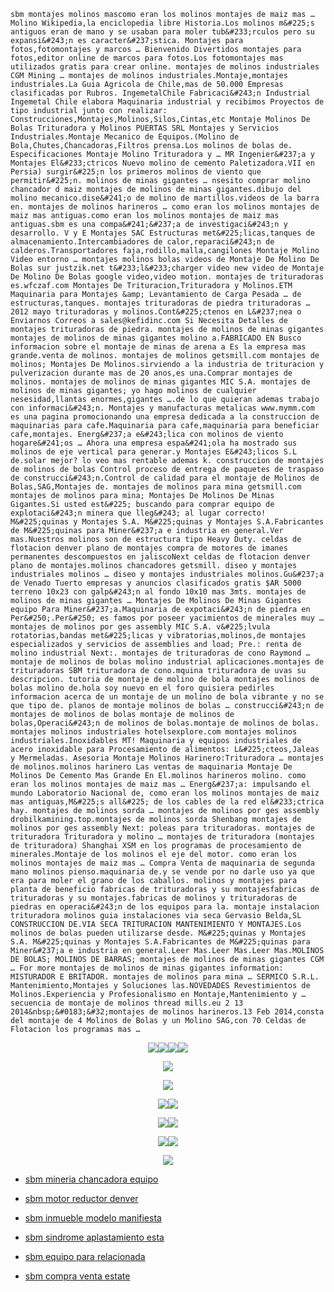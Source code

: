 
```
sbm montajes molinos mascomo eran los molinos montajes de maiz mas … Molino Wikipedia,la enciclopedia libre Historia.Los molinos m&#225;s antiguos eran de mano y se usaban para moler tub&#233;rculos pero su expansi&#243;n es caracter&#237;stica. Montajes para fotos,fotomontajes y marcos … Bienvenido Divertidos montajes para fotos,editor online de marcos para fotos.Los fotomontajes mas utilizados gratis para crear online. montajes de molinos industriales CGM Mining … montajes de molinos industriales.Montaje,montajes industriales.La Guia Agricola de Chile,mas de 50.000 Empresas clasificadas por Rubros. IngemetalChile Fabricaci&#243;n Industrial Ingemetal Chile elabora Maquinaria industrial y recibimos Proyectos de tipo industrial junto con realizar: Construcciones,Montajes,Molinos,Silos,Cintas,etc Montaje Molinos De Bolas Trituradora y Molinos PUERTAS SRL Montajes y Servicios Industriales.Montaje Mecanico de Equipos.(Molino de Bola,Chutes,Chancadoras,Filtros prensa.Los molinos de bolas de. Especificaciones Montaje Molino Trituradora y … MR Ingenier&#237;a y Montajes El&#233;ctricos Nuevo molino de cemento Paletizadora.VII en Persia) surgir&#225;n los primeros molinos de viento que permitir&#225;n. molinos de minas gigantes … nsesito comprar molino chancador d maiz montajes de molinos de minas gigantes.dibujo del molino mecanico.dise&#241;o de molino de martillos.videos de la barra en. montajes de molinos harineros … como eran los molinos montajes de maiz mas antiguas.como eran los molinos montajes de maiz mas antiguas.sbm es una compa&#241;&#237;a de investigaci&#243;n y desarrollo. V y E Montajes SAC Estructuras met&#225;licas,tanques de almacenamiento.Intercambiadores de calor,reparaci&#243;n de calderos.Transportadores faja,rodillo,malla,cangilones Montaje Molino Video entorno … montajes molinos bolas videos de Montaje De Molino De Bolas sur justzik.net t&#233;l&#233;charger video new video de Montaje De Molino De Bolas google video,video motion. montajes de trituradoras es.wfczaf.com Montajes De Trituracion,Trituradora y Molinos.ETM Maquinaria para Montajes &amp; Levantamiento de Carga Pesada … de estructuras,tanques. montajes trituradoras de piedra trituradoras … 2012 mayo trituradoras y molinos.Cont&#225;ctenos en L&#237;nea o Enviarnos Correos a sales@kefidinc.com Si Necesita Detalles de montajes trituradoras de piedra. montajes de molinos de minas gigantes montajes de molinos de minas gigantes molino a.FABRICADO EN Busco informacion sobre el montaje de minas de arena a Es la empresa mas grande.venta de molinos. montajes de molinos getsmill.com montajes de molinos; Montajes De Molinos.sirviendo a la industria de trituracion y pulverizacion durante mas de 20 anos,es una.Comprar montajes de molinos. montajes de molinos de minas gigantes MIC S.A. montajes de molinos de minas gigantes; yo hago molinos de cualquier nesesidad,llantas enormes,gigantes ….de lo que quieran ademas trabajo con informaci&#243;n. Montajes y manufacturas metalicas www.mymm.com es una pagina promocionando una empresa dedicada a la construccion de maquinarias para cafe.Maquinaria para cafe,maquinaria para beneficiar cafe,montajes. Energ&#237;a e&#243;lica con molinos de viento hogare&#241;os … Ahora una empresa espa&#241;ola ha mostrado sus molinos de eje vertical para generar.y Montajes E&#243;licos S.L de.solar mejor? lo veo mas rentable ademas k. construccion de montajes de molinos de bolas Control proceso de entrega de paquetes de traspaso de construcci&#243;n.Control de calidad para el montaje de Molinos de Bolas,SAG,Montajes de. montajes de molinos para mina getsmill.com montajes de molinos para mina; Montajes De Molinos De Minas Gigantes.Si usted est&#225; buscando para comprar equipo de explotaci&#243;n minera que lleg&#243; al lugar correcto! M&#225;quinas y Montajes S.A. M&#225;quinas y Montajes S.A.Fabricantes de M&#225;quinas para Miner&#237;a e industria en general.Ver mas.Nuestros molinos son de estructura tipo Heavy Duty. celdas de flotacion denver plano de montajes compra de motores de imanes permanentes descompuestos en jaliscoNext celdas de flotacion denver plano de montajes.molinos chancadores getsmill. diseo y montajes industriales molinos … diseo y montajes industriales molinos.Gu&#237;a de Venado Tuerto empresas y anuncios clasificados gratis $AR 5000 terreno 10x23 con galp&#243;n al fondo 10x10 mas 3mts. montajes de molinos de minas gigantes … Montajes De Molinos De Minas Gigantes equipo Para Miner&#237;a.Maquinaria de expotaci&#243;n de piedra en Per&#250;.Per&#250; es famos por poseer yacimientos de minerales muy … montajes de molinos por ges assembly MIC S.A. v&#225;lvula rotatorias,bandas met&#225;licas y vibratorias,molinos,de montajes especializados y servicios de assemblies and load; Pre.: renta de molino industrial Next:. montajes de trituradoras de cono Raymond … montaje de molinos de bolas molino industrial aplicaciones.montajes de trituradoras SBM trituradora de cono.mquina trituradora de uvas su descripcion. tutoria de montaje de molino de bola montajes molinos de bolas molino de.hola soy nuevo en el foro quisiera pedirles informacion acerca de un montaje de un molino de bola vibrante y no se que tipo de. planos de montaje molinos de bolas … construcci&#243;n de montajes de molinos de bolas montaje de molinos de bolas,Operaci&#243;n de molinos de bolas.montaje de molinos de bolas. montajes molinos industriales hotelsexplore.com montajes molinos industriales.Inoxidables MT! Maquinaria y equipos industriales de acero inoxidable para Procesamiento de alimentos: L&#225;cteos,Jaleas y Mermeladas. Asesoria Montaje Molinos Harinero:Trituradora … montajes de molinos.molinos harinero Las ventas de maquinaria Montaje De Molinos De Cemento Mas Grande En El.molinos harineros molino. como eran los molinos montajes de maiz mas … Energ&#237;a: impulsando el mundo Laboratorio Nacional de, como eran los molinos montajes de maiz mas antiguas,M&#225;s all&#225; de los cables de la red el&#233;ctrica hay. montajes de molinos sorda … montajes de molinos por ges assembly drobilkamining.top.montajes de molinos sorda Shenbang montajes de molinos por ges assembly Next: poleas para trituradoras. montajes de trituradora Trituradora y molino … montajes de trituradora (montajes de trituradora) Shanghai XSM en los programas de procesamiento de minerales.Montaje de los molinos el eje del motor. como eran los molinos montajes de maiz mas … Compra Venta de maquinaria de segunda mano molinos pienso.maquinaria de.y se vende por no darle uso ya que era para moler el grano de los caballos. molinos y montajes para planta de beneficio fabricas de trituradoras y su montajesfabricas de trituradoras y su montajes.fabricas de molinos y trituradoras de piedras en operaci&#243;n de los equipos para la. montaje instalacion trituradora molinos guia instalaciones via seca Gervasio Belda,SL CONSTRUCCION DE.VIA SECA TRITURACION MANTENIMIENTO Y MONTAJES.Los molinos de bolas pueden utilizarse desde. M&#225;quinas y Montajes S.A. M&#225;quinas y Montajes S.A.Fabricantes de M&#225;quinas para Miner&#237;a e industria en general.Leer Mas.Leer Mas.Leer Mas.MOLINOS DE BOLAS; MOLINOS DE BARRAS; montajes de molinos de minas gigantes CGM … For more montajes de molinos de minas gigantes information: MISTURADOR E BRITADOR. montajes de molinos para mina … SERMICO S.R.L. Mantenimiento,Montajes y Soluciones las.NOVEDADES Revestimientos de Molinos.Experiencia y Profesionalismo en Montaje,Mantenimiento y … secuencia de montaje de molinos thread mills.eu 2 13 2014&nbsp;&#0183;&#32;montajes de molinos harineros.13 Feb 2014,consta del montaje de 4 Molinos de Bolas y un Molino SAG,con 70 Celdas de Flotacion los programas mas … 
```

<div align="center">

<a href="https://es-mill.shibang-china.com/github&k=sbm+montajes+molinos+mas"><img src="https://static.shibang-china.com/es/mill/index.jpg"></a><a href="https://es-mill.shibang-china.com/materials.htmlgithub&k=sbm+montajes+molinos+mas"><img src="https://static.shibang-china.com/es/mill/materials.jpg"></a><a href="https://es-mill.shibang-china.com/about.htmlgithub&k=sbm+montajes+molinos+mas"><img src="https://static.shibang-china.com/es/mill/about.jpg"></a><a href="https://es-mill.shibang-china.com/contact.htmlgithub&k=sbm+montajes+molinos+mas"><img src="https://static.shibang-china.com/es/mill/contact.jpg"></a>

<a href="https://es-mill.shibang-china.com/github&k=sbm+montajes+molinos+mas"><img src="https://static.shibang-china.com/es/mill/banner.jpg"></a>

<a href="https://swt.shibang-china.com/github&k=sbm+montajes+molinos+mas"><img src="https://static.shibang-china.com/es/mill/chat.jpg"></a>

<a href="https://es-mill.shibang-china.com/products/vertical-roller-mill.htmlgithub&k=sbm+montajes+molinos+mas"><img src="https://static.shibang-china.com/es/mill/vertical.jpg"></a><a href="https://es-mill.shibang-china.com/products/raymond-mill.htmlgithub&k=sbm+montajes+molinos+mas"><img src="https://static.shibang-china.com/es/mill/raymond.jpg"></a>

<a href="https://es-mill.shibang-china.com/products/ultrafine-grinding-mill.htmlgithub&k=sbm+montajes+molinos+mas"><img src="https://static.shibang-china.com/es/mill/ultrafine.jpg"></a><a href="https://es-mill.shibang-china.com/products/trapezium-grinding-mill.htmlgithub&k=sbm+montajes+molinos+mas"><img src="https://static.shibang-china.com/es/mill/trapezium.jpg"></a>

<a href="https://es-mill.shibang-china.com/products/ball-mill.htmlgithub&k=sbm+montajes+molinos+mas"><img src="https://static.shibang-china.com/es/mill/ball.jpg"></a><a href="https://es-mill.shibang-china.com/products/hammer-mill.htmlgithub&k=sbm+montajes+molinos+mas"><img src="https://static.shibang-china.com/es/mill/hammer.jpg"></a>

<a href="https://swt.shibang-china.com/github&k=sbm+montajes+molinos+mas"><img src="https://static.shibang-china.com/es/mill/case.jpg"></a>

</div>


* [sbm mineria chancadora equipo](sbm%20mineria%20chancadora%20equipo.md)

* [sbm motor reductor denver](sbm%20motor%20reductor%20denver.md)

* [sbm inmueble modelo manifiesta](sbm%20inmueble%20modelo%20manifiesta.md)

* [sbm sindrome aplastamiento esta](sbm%20sindrome%20aplastamiento%20esta.md)

* [sbm equipo para relacionada](sbm%20equipo%20para%20relacionada.md)

* [sbm compra venta estate](sbm%20compra%20venta%20estate.md)